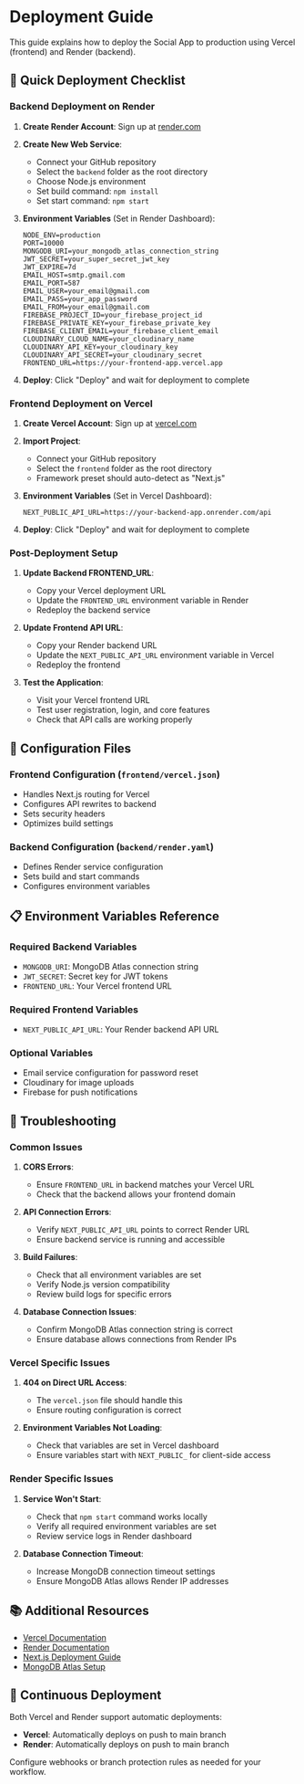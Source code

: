 # Deployment Guide

This guide explains how to deploy the Social App to production using Vercel (frontend) and Render (backend).

## 🚀 Quick Deployment Checklist

### Backend Deployment on Render

1. **Create Render Account**: Sign up at [render.com](https://render.com)

2. **Create New Web Service**:
   - Connect your GitHub repository
   - Select the `backend` folder as the root directory
   - Choose Node.js environment
   - Set build command: `npm install`
   - Set start command: `npm start`

3. **Environment Variables** (Set in Render Dashboard):
   ```
   NODE_ENV=production
   PORT=10000
   MONGODB_URI=your_mongodb_atlas_connection_string
   JWT_SECRET=your_super_secret_jwt_key
   JWT_EXPIRE=7d
   EMAIL_HOST=smtp.gmail.com
   EMAIL_PORT=587
   EMAIL_USER=your_email@gmail.com
   EMAIL_PASS=your_app_password
   EMAIL_FROM=your_email@gmail.com
   FIREBASE_PROJECT_ID=your_firebase_project_id
   FIREBASE_PRIVATE_KEY=your_firebase_private_key
   FIREBASE_CLIENT_EMAIL=your_firebase_client_email
   CLOUDINARY_CLOUD_NAME=your_cloudinary_name
   CLOUDINARY_API_KEY=your_cloudinary_key
   CLOUDINARY_API_SECRET=your_cloudinary_secret
   FRONTEND_URL=https://your-frontend-app.vercel.app
   ```

4. **Deploy**: Click "Deploy" and wait for deployment to complete

### Frontend Deployment on Vercel

1. **Create Vercel Account**: Sign up at [vercel.com](https://vercel.com)

2. **Import Project**:
   - Connect your GitHub repository
   - Select the `frontend` folder as the root directory
   - Framework preset should auto-detect as "Next.js"

3. **Environment Variables** (Set in Vercel Dashboard):
   ```
   NEXT_PUBLIC_API_URL=https://your-backend-app.onrender.com/api
   ```

4. **Deploy**: Click "Deploy" and wait for deployment to complete

### Post-Deployment Setup

1. **Update Backend FRONTEND_URL**:
   - Copy your Vercel deployment URL
   - Update the `FRONTEND_URL` environment variable in Render
   - Redeploy the backend service

2. **Update Frontend API URL**:
   - Copy your Render backend URL
   - Update the `NEXT_PUBLIC_API_URL` environment variable in Vercel
   - Redeploy the frontend

3. **Test the Application**:
   - Visit your Vercel frontend URL
   - Test user registration, login, and core features
   - Check that API calls are working properly

## 🔧 Configuration Files

### Frontend Configuration (`frontend/vercel.json`)
- Handles Next.js routing for Vercel
- Configures API rewrites to backend
- Sets security headers
- Optimizes build settings

### Backend Configuration (`backend/render.yaml`)
- Defines Render service configuration
- Sets build and start commands
- Configures environment variables

## 📋 Environment Variables Reference

### Required Backend Variables
- `MONGODB_URI`: MongoDB Atlas connection string
- `JWT_SECRET`: Secret key for JWT tokens
- `FRONTEND_URL`: Your Vercel frontend URL

### Required Frontend Variables
- `NEXT_PUBLIC_API_URL`: Your Render backend API URL

### Optional Variables
- Email service configuration for password reset
- Cloudinary for image uploads
- Firebase for push notifications

## 🐛 Troubleshooting

### Common Issues

1. **CORS Errors**:
   - Ensure `FRONTEND_URL` in backend matches your Vercel URL
   - Check that the backend allows your frontend domain

2. **API Connection Errors**:
   - Verify `NEXT_PUBLIC_API_URL` points to correct Render URL
   - Ensure backend service is running and accessible

3. **Build Failures**:
   - Check that all environment variables are set
   - Verify Node.js version compatibility
   - Review build logs for specific errors

4. **Database Connection Issues**:
   - Confirm MongoDB Atlas connection string is correct
   - Ensure database allows connections from Render IPs

### Vercel Specific Issues

1. **404 on Direct URL Access**:
   - The `vercel.json` file should handle this
   - Ensure routing configuration is correct

2. **Environment Variables Not Loading**:
   - Check that variables are set in Vercel dashboard
   - Ensure variables start with `NEXT_PUBLIC_` for client-side access

### Render Specific Issues

1. **Service Won't Start**:
   - Check that `npm start` command works locally
   - Verify all required environment variables are set
   - Review service logs in Render dashboard

2. **Database Connection Timeout**:
   - Increase MongoDB connection timeout settings
   - Ensure MongoDB Atlas allows Render IP addresses

## 📚 Additional Resources

- [Vercel Documentation](https://vercel.com/docs)
- [Render Documentation](https://render.com/docs)
- [Next.js Deployment Guide](https://nextjs.org/docs/deployment)
- [MongoDB Atlas Setup](https://docs.atlas.mongodb.com/)

## 🔄 Continuous Deployment

Both Vercel and Render support automatic deployments:
- **Vercel**: Automatically deploys on push to main branch
- **Render**: Automatically deploys on push to main branch

Configure webhooks or branch protection rules as needed for your workflow.